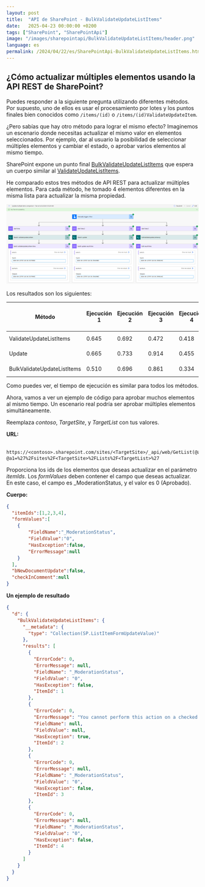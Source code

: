 ```yaml
---
layout: post
title:  "API de SharePoint - BulkValidateUpdateListItems"
date:   2025-04-23 00:00:00 +0200
tags: ["SharePoint", "SharePointApi"]
image: "/images/sharepointapi/BulkValidateUpdateListItems/header.png"
language: es
permalink: /2024/04/22/es/SharePointApi-BulkValidateUpdateListItems.html
---
```


## ¿Cómo actualizar múltiples elementos usando la API REST de SharePoint?

Puedes responder a la siguiente pregunta utilizando diferentes métodos. Por supuesto, uno de ellos es usar el procesamiento por lotes y los puntos finales bien conocidos como `/items/(id)` o `/items/(id)ValidateUpdateItem`.

¿Pero sabías que hay otro método para lograr el mismo efecto? Imaginemos un escenario donde necesitas actualizar el mismo valor en elementos seleccionados. Por ejemplo, dar al usuario la posibilidad de seleccionar múltiples elementos y cambiar el estado, o aprobar varios elementos al mismo tiempo.

SharePoint expone un punto final [BulkValidateUpdateListItems](https://learn.microsoft.com/en-us/openspecs/sharepoint_protocols/ms-csomspt/ebc47581-36e4-457b-8045-a4cf1f4da501) que espera un cuerpo similar al [ValidateUpdateListItems](https://learn.microsoft.com/en-us/openspecs/sharepoint_protocols/ms-csomspt/652ab52f-8f47-4eec-95fd-743af5ee38cc).

He comparado estos tres métodos de API REST para actualizar múltiples elementos. Para cada método, he tomado 4 elementos diferentes en la misma lista para actualizar la misma propiedad.

![Comparación de llamadas](/images/sharepointapi/BulkValidateUpdateListItems/CallsComparison.png)

Los resultados son los siguientes:

| Método                      | Ejecución 1 | Ejecución 2 | Ejecución 3 | Ejecución 4 | Ejecución 5 | Tiempo Promedio de Ejecución |
| --------------------------- | ----- | ----- | ----- | ----- | ----- | ----------------------------- |
| ValidateUpdateListItems     | 0.645 | 0.692 | 0.472 | 0.418 | 0.496 | 0.545 segundos                |
| Update                      | 0.665 | 0.733 | 0.914 | 0.455 | 0.499 | 0.653 segundos                |
| BulkValidateUpdateListItems | 0.510 | 0.696 | 0.861 | 0.334 | 0.473 | 0.575 segundos                |

Como puedes ver, el tiempo de ejecución es similar para todos los métodos.

Ahora, vamos a ver un ejemplo de código para aprobar muchos elementos al mismo tiempo. Un escenario real podría ser aprobar múltiples elementos simultáneamente.

Reemplaza *contoso*, *TargetSite*, y *TargetList* con tus valores.

**URL:**

```
 https://<contoso>.sharepoint.com/sites/<TargetSite>/_api/web/GetList(@a1)/BulkValidateUpdateListItems()?@a1=%27%2Fsites%2F<TargetSite>%2FLists%2F<TargetList>%27
```

Proporciona los ids de los elementos que deseas actualizar en el parámetro *itemIds*. Los *formValues* deben contener el campo que deseas actualizar. En este caso, el campo es _ModerationStatus, y el valor es 0 (Aprobado).

**Cuerpo:**

```json
{
  "itemIds":[1,2,3,4],
  "formValues":[
    {
        "FieldName":"_ModerationStatus",
        "FieldValue":"0",
        "HasException":false,
        "ErrorMessage":null
    }
  ],
  "bNewDocumentUpdate":false,
  "checkInComment":null
}
```

**Un ejemplo de resultado**
```json
{
  "d": {
    "BulkValidateUpdateListItems": {
      "__metadata": {
        "type": "Collection(SP.ListItemFormUpdateValue)"
      },
      "results": [
        {
          "ErrorCode": 0,
          "ErrorMessage": null,
          "FieldName": "_ModerationStatus",
          "FieldValue": "0",
          "HasException": false,
          "ItemId": 1
        },
        {
          "ErrorCode": 0,
          "ErrorMessage": "You cannot perform this action on a checked out document.",
          "FieldName": null,
          "FieldValue": null,
          "HasException": true,
          "ItemId": 2
        },
        {
          "ErrorCode": 0,
          "ErrorMessage": null,
          "FieldName": "_ModerationStatus",
          "FieldValue": "0",
          "HasException": false,
          "ItemId": 3
        },
        {
          "ErrorCode": 0,
          "ErrorMessage": null,
          "FieldName": "_ModerationStatus",
          "FieldValue": "0",
          "HasException": false,
          "ItemId": 4
        }
      ]
    }
  }
}
```
